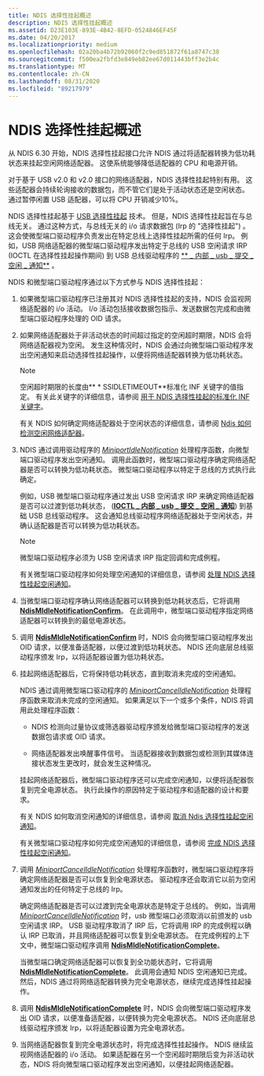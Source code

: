 ```yaml
---
title: NDIS 选择性挂起概述
description: NDIS 选择性挂起概述
ms.assetid: D23E103E-893E-4B42-8EFD-0524846EF45F
ms.date: 04/20/2017
ms.localizationpriority: medium
ms.openlocfilehash: 02a20ba4b72b92060f2c9ed851872f61a8747c38
ms.sourcegitcommit: f500ea2fbfd3e849eb82ee67d011443bff3e2b4c
ms.translationtype: MT
ms.contentlocale: zh-CN
ms.lasthandoff: 08/31/2020
ms.locfileid: "89217979"
---
```

# <a name="overview-of-ndis-selective-suspend"></a>NDIS 选择性挂起概述


从 NDIS 6.30 开始，NDIS 选择性挂起接口允许 NDIS 通过将适配器转换为低功耗状态来挂起空闲网络适配器。 这使系统能够降低适配器的 CPU 和电源开销。

对于基于 USB v2.0 和 v2.0 接口的网络适配器，NDIS 选择性挂起特别有用。 这些适配器会持续轮询接收的数据包，而不管它们是处于活动状态还是空闲状态。 通过暂停闲置 USB 适配器，可以将 CPU 开销减少10%。

NDIS 选择性挂起基于 [USB 选择性挂起](../usbcon/usb-selective-suspend.md) 技术。 但是，NDIS 选择性挂起旨在与总线无关。 通过这种方式，与总线无关的 i/o 请求数据包 (Irp 的 "选择性挂起") 。 这会使微型端口驱动程序负责发出在特定总线上选择性挂起所需的任何 Irp。 例如，USB 网络适配器的微型端口驱动程序发出特定于总线的 USB 空闲请求 IRP (IOCTL 在选择性挂起操作期间) 到 USB 总线驱动程序的 [** \_ 内部 \_ usb \_ 提交 \_ 空闲 \_ 通知**](/windows-hardware/drivers/ddi/usbioctl/ni-usbioctl-ioctl_internal_usb_submit_idle_notification) 。

NDIS 和微型端口驱动程序通过以下方式参与 NDIS 选择性挂起：

1.  如果微型端口驱动程序已注册其对 NDIS 选择性挂起的支持，NDIS 会监视网络适配器的 i/o 活动。 I/o 活动包括接收数据包指示、发送数据包完成和由微型端口驱动程序处理的 OID 请求。

2.  如果网络适配器处于非活动状态的时间超过指定的空闲超时期限，NDIS 会将网络适配器视为空闲。 发生这种情况时，NDIS 会通过向微型端口驱动程序发出空闲通知来启动选择性挂起操作，以便将网络适配器转换为低功耗状态。

    > [!NOTE]
    > 空闲超时期限的长度由** \* SSIDLETIMEOUT**标准化 INF 关键字的值指定。 有关此关键字的详细信息，请参阅 [用于 NDIS 选择性挂起的标准化 INF 关键字](standardized-inf-keywords-for-ndis-selective-suspend.md)。     

    有关 NDIS 如何确定网络适配器处于空闲状态的详细信息，请参阅 [Ndis 如何检测空闲网络适配器](how-ndis-detects-idle-network-adapters.md)。

3.  NDIS 通过调用驱动程序的 [*MiniportIdleNotification*](/windows-hardware/drivers/ddi/ndis/nc-ndis-miniport_idle_notification) 处理程序函数，向微型端口驱动程序发出空闲通知。 调用此函数时，微型端口驱动程序确定网络适配器是否可以转换为低功耗状态。 微型端口驱动程序以特定于总线的方式执行此确定。

    例如，USB 微型端口驱动程序通过发出 USB 空闲请求 IRP 来确定网络适配器是否可以过渡到低功耗状态， ([**IOCTL \_ 内部 \_ usb \_ 提交 \_ 空闲 \_ 通知**](/windows-hardware/drivers/ddi/usbioctl/ni-usbioctl-ioctl_internal_usb_submit_idle_notification)) 到基础 USB 总线驱动程序。 这会通知总线驱动程序网络适配器处于空闲状态，并确认适配器是否可以转换为低功耗状态。
    
    > [!NOTE]
    > 微型端口驱动程序必须为 USB 空闲请求 IRP 指定回调和完成例程。
    
    有关微型端口驱动程序如何处理空闲通知的详细信息，请参阅 [处理 NDIS 选择性挂起空闲通知](handling-the-ndis-selective-suspend-idle-notification.md)。

4.  当微型端口驱动程序确认网络适配器可以转换到低功耗状态后，它将调用 [**NdisMIdleNotificationConfirm**](/windows-hardware/drivers/ddi/ndis/nf-ndis-ndismidlenotificationconfirm)。 在此调用中，微型端口驱动程序指定网络适配器可以转换到的最低电源状态。

5.  调用 [**NdisMIdleNotificationConfirm**](/windows-hardware/drivers/ddi/ndis/nf-ndis-ndismidlenotificationconfirm) 时，NDIS 会向微型端口驱动程序发出 OID 请求，以便准备适配器，以便过渡到低功耗状态。 NDIS 还向底层总线驱动程序颁发 Irp，以将适配器设置为低功耗状态。

6.  挂起网络适配器后，它将保持低功耗状态，直到取消未完成的空闲通知。

    NDIS 通过调用微型端口驱动程序的 [*MiniportCancelIdleNotification*](/windows-hardware/drivers/ddi/ndis/nc-ndis-miniport_cancel_idle_notification) 处理程序函数来取消未完成的空闲通知。 如果满足以下一个或多个条件，NDIS 将调用此处理程序函数：

    -   NDIS 检测向过量协议或筛选器驱动程序颁发给微型端口驱动程序的发送数据包请求或 OID 请求。

    -   网络适配器发出唤醒事件信号。 当适配器接收到数据包或检测到其媒体连接状态发生更改时，就会发生这种情况。

    挂起网络适配器后，微型端口驱动程序还可以完成空闲通知，以便将适配器恢复到完全电源状态。 执行此操作的原因特定于驱动程序和适配器的设计和要求。

    有关 NDIS 如何取消空闲通知的详细信息，请参阅 [取消 Ndis 选择性挂起空闲通知](canceling-the-ndis-selective-suspend-idle-notification.md)。

    有关微型端口驱动程序如何完成空闲通知的详细信息，请参阅 [完成 NDIS 选择性挂起空闲通知](completing-the-ndis-selective-suspend-idle-notification.md)。

7.  调用 [*MiniportCancelIdleNotification*](/windows-hardware/drivers/ddi/ndis/nc-ndis-miniport_cancel_idle_notification) 处理程序函数时，微型端口驱动程序将确定网络适配器是否可以恢复到全电源状态。 驱动程序还会取消它以前为空闲通知发出的任何特定于总线的 Irp。

    确定网络适配器是否可以过渡到完全电源状态是特定于总线的。 例如，当调用 [*MiniportCancelIdleNotification*](/windows-hardware/drivers/ddi/ndis/nc-ndis-miniport_cancel_idle_notification) 时，usb 微型端口必须取消以前颁发的 usb 空闲请求 IRP。 USB 驱动程序取消了 IRP 后，它将调用 IRP 的完成例程以确认 IRP 已取消，并且网络适配器可以恢复到全电源状态。 在完成例程的上下文中，微型端口驱动程序调用 [**NdisMIdleNotificationComplete**](/windows-hardware/drivers/ddi/ndis/nf-ndis-ndismidlenotificationcomplete)。

    当微型端口确定网络适配器可以恢复到全功能状态时，它将调用 [**NdisMIdleNotificationComplete**](/windows-hardware/drivers/ddi/ndis/nf-ndis-ndismidlenotificationcomplete)。 此调用会通知 NDIS 空闲通知已完成。 然后，NDIS 通过将网络适配器转换为完全电源状态，继续完成选择性挂起操作。

8.  调用 [**NdisMIdleNotificationComplete**](/windows-hardware/drivers/ddi/ndis/nf-ndis-ndismidlenotificationcomplete) 时，NDIS 会向微型端口驱动程序发出 OID 请求，以便准备适配器，以便转换为完全电源状态。 NDIS 还向底层总线驱动程序颁发 Irp，以将适配器设置为完全电源状态。

9.  当网络适配器恢复到完全电源状态时，将完成选择性挂起操作。 NDIS 继续监视网络适配器的 i/o 活动。 如果适配器在另一个空闲超时期限后变为非活动状态，NDIS 将向微型端口驱动程序发出空闲通知，以便挂起网络适配器。